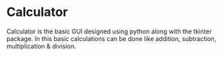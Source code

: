 # Calculator
Calculator is the basic GUI designed using python along with the tkinter package.
In this basic calculations can be done like addition, subtraction, multiplication & division.
